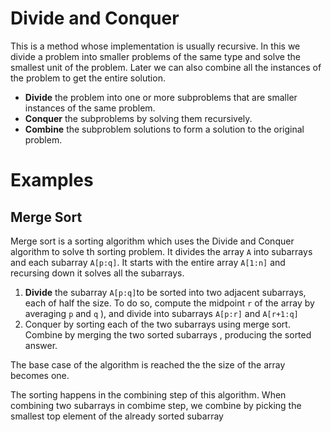 # Divide and Conquer

This is a method whose implementation is usually recursive. In this we divide a problem into smaller problems of the same type and solve the smallest unit of the problem. Later we can also combine all the instances of the problem to get the entire solution.

- **Divide** the problem into one or more subproblems that are smaller instances of the same problem.
- **Conquer** the subproblems by solving them recursively.
- **Combine** the subproblem solutions to form a solution to the original problem.

# Examples

## Merge Sort

Merge sort is a sorting algorithm which uses the Divide and Conquer algorithm to solve th sorting problem. It divides the array `A` into subarrays and each subarray `A[p:q]`. It starts with the entire array `A[1:n]` and recursing down it solves all the subarrays.

1. **Divide** the subarray `A[p:q]`to be sorted into two adjacent subarrays, each of half the size. To do so, compute the midpoint `r` of the array by averaging `p` and `q` ), and divide into subarrays `A[p:r]` and `A[r+1:q]`
3. Conquer by sorting each of the two subarrays using merge sort.
Combine by merging the two sorted subarrays , producing the sorted answer.


The base case of the algorithm is reached the the size of the array becomes one. 

The sorting happens in the combining step of this algorithm. When combining two subarrays in combime step, we combine by picking the smallest top element of the already sorted subarray